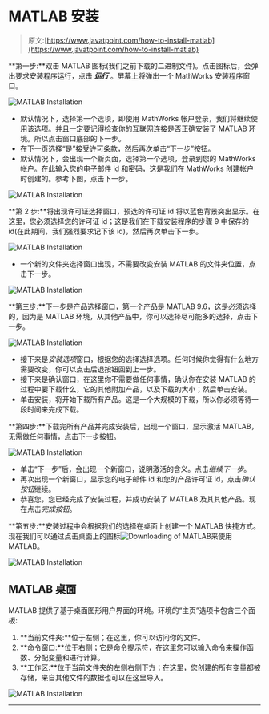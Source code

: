 # MATLAB 安装

> 原文:[https://www.javatpoint.com/how-to-install-matlab](https://www.javatpoint.com/how-to-install-matlab)

**第一步:**双击 MATLAB 图标(我们之前下载的二进制文件)。点击图标后，会弹出要求安装程序运行，点击 ***运行*** 。屏幕上将弹出一个 MathWorks 安装程序窗口。

![MATLAB Installation](../Images/1d1e6d14a198e927ab8780a45fd1dba7.png)

*   默认情况下，选择第一个选项，即使用 MathWorks 帐户登录，我们将继续使用该选项。并且一定要记得检查你的互联网连接是否正确安装了 MATLAB 环境。所以点击窗口底部的下一步。
*   在下一页选择“是”接受许可条款，然后再次单击“下一步”按钮。
*   默认情况下，会出现一个新页面，选择第一个选项，登录到您的 MathWorks 帐户。在此输入您的电子邮件 id 和密码，这是我们在 MathWorks 创建帐户时创建的。参考下图，点击下一步。

![MATLAB Installation](../Images/ce2a514d3c2642ba37c88cadda7af945.png)

**第 2 步:**将出现许可证选择窗口，预选的许可证 id 将以蓝色背景突出显示。在这里，您必须选择您的许可证 id；这是我们在下载安装程序的步骤 9 中保存的 id(在此期间，我们强烈要求记下该 id)，然后再次单击下一步。

![MATLAB Installation](../Images/355d380df2c3d52961a328051e7b5909.png)

*   一个新的文件夹选择窗口出现，不需要改变安装 MATLAB 的文件夹位置，点击下一步。

![MATLAB Installation](../Images/985b58d30007832beae2154805d5e7c9.png)

**第三步:**下一步是产品选择窗口，第一个产品是 MATLAB 9.6，这是必须选择的，因为是 MATLAB 环境，从其他产品中，你可以选择尽可能多的选择，点击下一步。

![MATLAB Installation](../Images/79a83fa5b2c24cbef1a1290396e9a90c.png)

*   接下来是*安装选项*窗口，根据您的选择选择选项。任何时候你觉得有什么地方需要改变，你可以点击后退按钮回到上一步。
*   接下来是确认窗口，在这里你不需要做任何事情，确认你在安装 MATLAB 的过程中要下载什么，它的其他附加产品，以及下载的大小；然后单击安装。
*   单击安装，将开始下载所有产品。这是一个大规模的下载，所以你必须等待一段时间来完成下载。

**第四步:**下载完所有产品并完成安装后，出现一个窗口，显示激活 MATLAB，无需做任何事情，点击下一步按钮。

![MATLAB Installation](../Images/356baf43d92e77093d5422dec59e64e3.png)

*   单击“下一步”后，会出现一个新窗口，说明激活的含义。点击*继续下一步*。
*   再次出现一个新窗口，显示您的电子邮件 id 和您的产品许可证 id，点击*确认按钮*继续。
*   恭喜您，您已经完成了安装过程，并成功安装了 MATLAB 及其其他产品。现在点击*完成按钮*。

**第五步:**安装过程中会根据我们的选择在桌面上创建一个 MATLAB 快捷方式。现在我们可以通过点击桌面上的图标![Downloading of MATLAB](../Images/3cc6de186e4b616e63d6588237da2f49.png)来使用 MATLAB。

![MATLAB Installation](../Images/d1a3743595a18a46eade7b984950cc65.png)

## MATLAB 桌面

MATLAB 提供了基于桌面图形用户界面的环境。环境的“主页”选项卡包含三个面板:

1.  **当前文件夹:**位于左侧；在这里，你可以访问你的文件。
2.  **命令窗口:**位于右侧；它是命令提示符，在这里您可以输入命令来操作函数、分配变量和进行计算。
3.  **工作区:**位于当前文件夹的左侧右侧下方；在这里，您创建的所有变量都被存储，来自其他文件的数据也可以在这里导入。

![MATLAB Installation](../Images/616ea16efda1d721b1fe9590e51ce6f2.png)

* * *